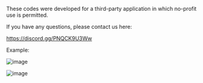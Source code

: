 These codes were developed for a third-party application in which no-profit use is permitted.

If you have any questions, please contact us here:

https://discord.gg/PNQCK9U3Ww



Example:



![image](https://user-images.githubusercontent.com/77194281/156413624-53d858b9-eb32-4422-8ea4-ebb9d31b5ad5.png)


![image](https://user-images.githubusercontent.com/77194281/156413660-52854e3e-cde4-47b9-82ee-9e638f866fa0.png)

